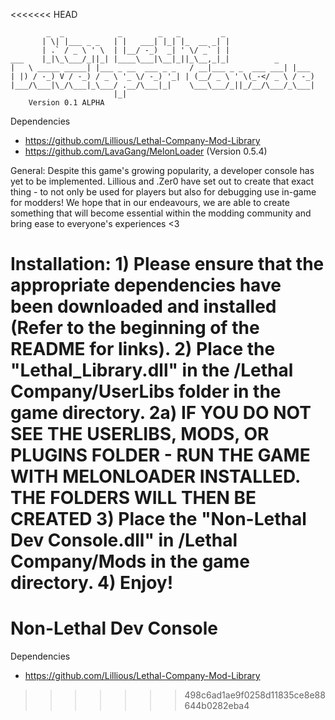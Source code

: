 <<<<<<< HEAD

            _  _            _        _   _         _                 
           | \| |___ _ _   | |   ___| |_| |_  __ _| |                
           | .` / _ \ ' \  | |__/ -_)  _| ' \/ _` | |                
    ___    |_|\_\___/_||_| |____\___|\__|_||_\__,_|_|          _     
    |   \ _____ _____| |___ _ __  ___ _ _   / __|___ _ _  ___ ___| |___ 
    | |) / -_) V / -_) / _ \ '_ \/ -_) '_| | (__/ _ \ ' \(_-</ _ \ / -_)
    |___/\___|\_/\___|_\___/ .__/\___|_|    \___\___/_||_/__/\___/_\___|
                           |_|                                          
	    Version 0.1 ALPHA



Dependencies
- https://github.com/Lillious/Lethal-Company-Mod-Library
- https://github.com/LavaGang/MelonLoader (Version 0.5.4)

General:
    Despite this game's growing popularity, a developer console has yet to be implemented. Lillious and .Zer0 have set out to create 
    that exact thing - to not only be used for players but also for debugging use in-game for modders! We hope that in our endeavours,
    we are able to create something that will become essential within the modding community and bring ease to everyone's experiences <3

Installation:
    1) Please ensure that the appropriate dependencies have been downloaded and installed (Refer to the beginning of the README for links).
    2) Place the "Lethal_Library.dll" in the /Lethal Company/UserLibs folder in the game directory.
        2a) IF YOU DO NOT SEE THE USERLIBS, MODS, OR PLUGINS FOLDER - RUN THE GAME WITH MELONLOADER INSTALLED. THE FOLDERS WILL THEN BE CREATED
    3) Place the "Non-Lethal Dev Console.dll" in /Lethal Company/Mods in the game directory.
    4) Enjoy!
=======
# Non-Lethal Dev Console
Dependencies
- https://github.com/Lillious/Lethal-Company-Mod-Library
>>>>>>> 498c6ad1ae9f0258d11835ce8e88644b0282eba4
